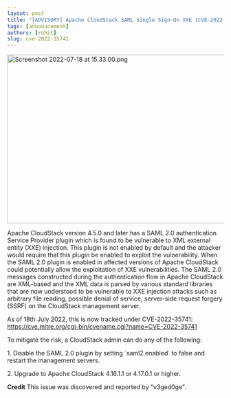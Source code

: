 ```yaml
---
layout: post
title: "[ADVISORY] Apache CloudStack SAML Single Sign-On XXE (CVE-2022-35741)"
tags: [announcement]
authors: [rohit]
slug: cve-2022-35741
---
```

<a href="/img/imported/dc6a0532-c5b5-4ed0-b2f8-f40197d2d577"><img src="/img/imported/dc6a0532-c5b5-4ed0-b2f8-f40197d2d577" alt="Screenshot 2022-07-18 at 15.33.00.png" width="750" height="393" /></a>

<p>Apache CloudStack version 4.5.0 and later has a SAML 2.0 authentication Service Provider plugin which is found to be vulnerable to XML external entity (XXE) injection. This plugin is not enabled by default and the attacker would require that this plugin be enabled to exploit the vulnerability. When the SAML 2.0 plugin is enabled in affected versions of Apache CloudStack could potentially allow the exploitation of XXE vulnerabilities. The SAML 2.0 messages constructed during the authentication flow in Apache CloudStack are XML-based and the XML data is parsed by various standard libraries that are now understood to be vulnerable to XXE injection attacks such as arbitrary file reading, possible denial of service, server-side request forgery (SSRF) on the CloudStack management server.</p>

<p>As of 18th July 2022, this is now tracked under CVE-2022-35741: <a href="https://cve.mitre.org/cgi-bin/cvename.cgi?name=CVE-2022-35741">https://cve.mitre.org/cgi-bin/cvename.cgi?name=CVE-2022-35741</a></p>

<p>To mitigate the risk, a CloudStack admin can do any of the following:</p>
<p>1. Disable the SAML 2.0 plugin by setting `saml2.enabled` to false and restart the management servers.</p>
<p>2. Upgrade to Apache CloudStack 4.16.1.1 or 4.17.0.1 or higher.</p>

<p><b>Credit</b>
This issue was discovered and reported by "v3ged0ge".
</p>
